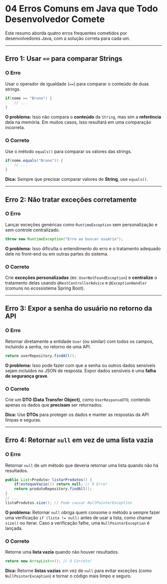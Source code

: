 # 04 Erros Comuns em Java que Todo Desenvolvedor Comete

Este resumo aborda quatro erros frequentes cometidos por desenvolvedores Java, com a solução correta para cada um.

-----

## Erro 1: Usar `==` para comparar Strings

### O Erro

Usar o operador de igualdade (`==`) para comparar o conteúdo de duas strings.

```java
if(nome == "Bruno") {
    // ...
}
```

**O problema:** Isso não compara o **conteúdo** da `String`, mas sim a **referência** dela na memória. Em muitos casos, isso resultará em uma comparação incorreta.

### O Correto

Use o método `equals()` para comparar os valores das strings.

```java
if(nome.equals("Bruno")) {
    // ...
}
```

**Dica:** Sempre que precisar comparar valores de **String**, use `equals()`.

-----

## Erro 2: Não tratar exceções corretamente

### O Erro

Lançar exceções genéricas como `RuntimeException` sem personalização e sem controle centralizado.

```java
throw new RuntimeException("Erro ao buscar usuário");
```

**O problema:** Isso dificulta o entendimento do erro e o tratamento adequado dele no front-end ou em outras partes do sistema.

### O Correto

Crie **exceções personalizadas** (ex: `UserNotFoundException`) e **centralize** o tratamento delas usando `@RestControllerAdvice` e `@ExceptionHandler` (comuns no ecossistema Spring Boot).

-----

## Erro 3: Expor a senha do usuário no retorno da API

### O Erro

Retornar diretamente a entidade `User` (ou similar) com todos os campos, incluindo a senha, no retorno de uma API.

```java
return userRepository.findAll();
```

**O problema:** Isso pode fazer com que a senha ou outros dados sensíveis sejam incluídos no JSON de resposta. Expor dados sensíveis é uma **falha de segurança grave**.

### O Correto

Crie um **DTO (Data Transfer Object)**, como `UserResponseDTO`, contendo apenas os dados que **precisam** ser retornados.

**Dica:** Use **DTOs** para proteger os dados e manter as respostas da API limpas e seguras.

-----

## Erro 4: Retornar `null` em vez de uma lista vazia

### O Erro

Retornar `null` de um método que deveria retornar uma lista quando não há resultados.

```java
public List<Produto> listarProdutos() {
    if(estoqueVazio()) return null; // O Erro!
    return produtoRepository.findAll();
}
// ...
listaProdutos.size(); // Pode causar NullPointerException
```

**O problema:** Retornar `null` obriga quem consome o método a sempre fazer uma verificação `if (lista != null)` antes de usar a lista, como chamar `size()` ou iterar. Caso a verificação falhe, uma `NullPointerException` é lançada.

### O Correto

Retorne uma **lista vazia** quando não houver resultados.

```java
return new ArrayList<>(); // O Correto!
```

**Dica:** Retorne **listas vazias** em vez de `null` para evitar exceções (como `NullPointerException`) e tornar o código mais limpo e seguro.